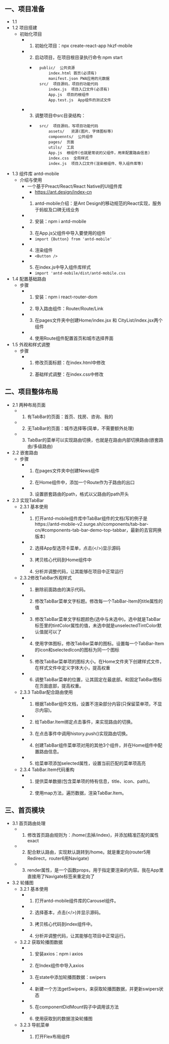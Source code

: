 ## 一、项目准备
* 1.1 
* 1.2 项目搭建
    *  初始化项目
        * 1. 初始化项目：npx create-react-app hkzf-mobile
        * 2. 启动项目，在项目根目录执行命令:npm start
            * ```
                public/  公共资源
                    index.html 首页(必须有)
                    manifest.json PWA应用的元数据
                src/  项目源码，项目的功能代码
                    index.js  项目入口文件(必须有)
                    App.js  项目的根组件
                    App.test.js  App组件的测试文件
              ```
        * 3. 调整项目中src目录结构：
            * ```
                src/  项目源码，写项目功能代码
                    assets/   资源(图片、字体图标等)
                    compoennts/  公共组件
                    pages/  页面
                    utils/  工具
                    App.js  根组件(也就是常说的父组件，用来配置路由信息)
                    index.css  全局样式
                    index.js  项目入口文件(渲染根组件、导入组件库等)
              ```
* 1.3 组件库 antd-mobile
    * 介绍与使用
        * 一个基于Preact/React/React Native的UI组件库
            * https://ant.design/index-cn
        * 1. antd-mobile介绍：是Ant Design的移动规范的React实现，服务于蚂蚁及口碑无线业务
        * 2. 安装：npm i antd-mobile
        * 3. 在App.js父组件中导入要使用的组件
            * ```import {Button} from 'antd-mobile'```
        * 4. 渲染组件
            * ```<Button />```
        * 5. 在index.js中导入组件库样式
            * ```import 'antd-mobile/dist/antd-mobile.css```
* 1.4 配置基础路由
    * 步骤
        * 1. 安装：npm i react-router-dom
        * 2. 导入路由组件：Router/Route/Link
        * 3. 在pages文件夹中创建Home/index.jsx 和 CityList/index.jsx两个组件
        * 4. 使用Route组件配置首页和城市选择界面
* 1.5 外观和样式调整
    * 步骤
        * 1. 修改页面标题：在index.html中修改
        * 2. 基础样式调整：在index.css中修改

## 二、项目整体布局
* 2.1 两种布局页面
    * 1. 有TabBar的页面：首页、找房、咨询、我的
    * 2. 无TabBar的页面：城市选择等(简单，不需要额外处理)
    * 3. TabBar的菜单可以实现路由切换，也就是在路由内部切换路由(嵌套路由/多级路由)
* 2.2 嵌套路由
    * 步骤
        * 1. 在pages文件夹中创建News组件
        * 2. 在Home组件中，添加一个Route作为子路由的出口
        * 3. 设置嵌套路由的path，格式以父路由的path开头
* 2.3 实现TabBar
    * 2.3.1 基本使用
        * 1. 打开antd-mobile组件库中TabBar组件的文档(写的例子是https://antd-mobile-v2.surge.sh/components/tab-bar-cn/#components-tab-bar-demo-top-tabbar，最新的去官网换版本)
        * 2. 选择App型选项卡菜单，点击(</>)显示源码
        * 3. 拷贝核心代码到Home组件中
        * 4. 分析并调整代码，让其能够在项目中正常运行
    * 2.3.2修改TabBar外观样式
        * 1. 删除前面路由的演示代码。
        * 2. 修改TabBar菜单文字标题。修改每一个TabBar-Item的title属性的值
        * 3. 修改TabBar菜单文字标题颜色(选中与未选中)。选中就是TabBar标签里的tintColor属性的值，未选中就是unselectedTintColor默认值就可以了
        * 4. 使用字体图标，修改TabBar菜单的图标。设置每一个TabBar-Item的icon和selectedIcon的图标为同一个图标
        * 5. 修改TabBar菜单项的图标大小。在Home文件夹下创建样式文件，在样式文件中定义字体大小，提高权重
        * 6. 调整TabBar菜单的位置，让其固定在最底部。和固定TabBar图标在页面底部，提高权重。
    * 2.3.3 TabBar配合路由使用
        * 1. 根据TabBar组件文档，设置不渲染部分内容(只保留菜单项，不显示内容)。
        * 2. 给TabBar.Item绑定点击事件，来实现路由的切换。
        * 3. 在点击事件中调用history.push()实现路由切换。
        * 4. 创建TabBar组件菜单项对用的其他3个组件，并在Home组件中配置路由信息。
        * 5. 给菜单项添加selected属性，设置当前匹配的菜单项高亮
    * 2.3.4 TabBar.Item代码重构
        * 1. 提供菜单数据(包含菜单项的特有信息，title、icon、path)。
        * 2. 使用map方法，遍历数据，渲染TabBar.Item。

## 三、首页模块
* 3.1 首页路由处理
    * 1. 修改首页路由规则为：/home(去掉/index)，并添加精准匹配的属性exact
    * 2. 配合默认路由，实现默认跳转到/home。就是重定向(router5用Redirect，router6用Navigate)
    * 3. render属性，是一个函数props，用于指定要渲染的内容。我在App里直接用了Navigate标签来重定向了
* 3.2 轮播图
    * 3.2.1 基本使用
        * 1. 打开antd-mobile组件库的Carousel组件。
        * 2. 选择基本，点击(</>)并显示源码。
        * 3. 拷贝核心代码到index组件中。
        * 4. 分析并调整代码，让其能够在项目中正常运行。
    * 3.2.2 获取轮播图数据
        * 1. 安装axios：npm i axios
        * 2. 在Index组件中导入axios
        * 3. 在state中添加轮播图数据：swipers
        * 4. 新建一个方法getSwipers，来获取轮播图数据，并更新swipers状态
        * 5. 在componentDidMount钩子中调用该方法
        * 6. 使用获取到的数据渲染轮播图
    * 3.2.3 导航菜单
        * 1. 打开Flex布局组件